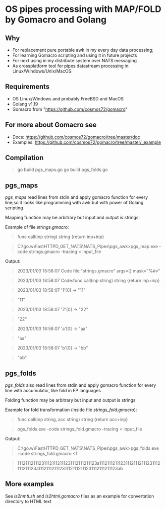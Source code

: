 # OS pipes processing with MAP/FOLD by Gomacro and Golang
## Why
- For replacement pure portable awk in my every day data processing;
- For learning Gomacro scripting and using it in future projects
- For next using in my distribute system over NATS messaging
- As crossplatform tool for pipes datastream processing in Linux/Windows/Unix/MacOS

## Requirements
- OS Linux/Windows and probably FreeBSD and MacOS
- Golang v1.19
- Gomacro from "https://github.com/cosmos72/gomacro"

## For more about Gomacro see 
- Docs: https://github.com/cosmos72/gomacro/tree/master/doc
- Examples: https://github.com/cosmos72/gomacro/tree/master/_example

## Compilation
> go build pgs_maps.go
> go build pgs_folds.go

## pgs_maps 

*pgs_maps* read lines from stdin and apply gomacro function for every line,so it looks like programming with awk but with power of Golang scripting

Mapping function may be arbitrary but input and output is strings.  

Example of file *strings.gmacro*: 
> func call(inp string) string {return inp+inp}

> C:\go.w\FastHTTPD_GET_NATS\NATS_Pipes\pgs_awk>pgs_map.exe -code strings.gmacro -tracing  < input_file

 Output:

> 2023/01/03 18:58:07 Code file:"strings.gmacro" args=[] mask="%#v" 

> 2023/01/03 18:58:07 Code:func call(inp string) string {return inp+inp}

> 2023/01/03 18:58:07 '1'[0] -> "11"

> "11"

> 2023/01/03 18:58:07 '2'[0] -> "22"

> "22"

> 2023/01/03 18:58:07 'a'[0] -> "aa"

> "aa"

> 2023/01/03 18:58:07 'b'[0] -> "bb"

> "bb" 

## pgs_folds

*pgs_folds* also read lines from stdin and apply gomacro function for every line with accumulator, like fold in FP languages

Folding function may be arbitrary but input and output is strings

Example for fold transformation (inside file *strings_fold.gmacro*):
> func call(inp string, acc string) string {return acc+inp}

> pgs_folds.exe -code strings_fold.gmacro -tracing < input_file
 
 Output:
>  C:\go.w\FastHTTPD_GET_NATS\NATS_Pipes\pgs_awk>pgs_folds.exe -code strings_fold.gmacro  <1 

>  111211121112311121112111231112111211123a111211121112311121112111231112111211123a111211121112311121112111231112111211123ab

## More examples

See *ls2hmtl.sh* and *ls2html.gomacro* files as an example for convertation directory to HTML text
